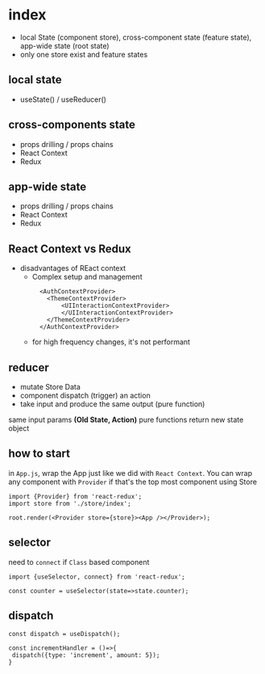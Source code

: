 # index

- local State (component store), cross-component state (feature state), app-wide state (root state)
- only one store exist and feature states

## local state

- useState() / useReducer()

## cross-components state

- props drilling / props chains
- React Context
- Redux

## app-wide state

- props drilling / props chains
- React Context
- Redux

## React Context vs Redux

- disadvantages of REact context
  - Complex setup and management
    ```
      <AuthContextProvider>
        <ThemeContextProvider>
            <UIInteractionContextProvider>
            </UIInteractionContextProvider>
        </ThemeContextProvider>
      </AuthContextProvider>
    ```
  - for high frequency changes, it's not performant

## reducer

- mutate Store Data
- component dispatch (trigger) an action
- take input and produce the same output (pure function)

same input params **(Old State, Action)** pure functions
return new state object

## how to start

in `App.js`, wrap the App just like we did with `React Context`.
You can wrap any component with `Provider` if that's the top most component using Store

```
import {Provider} from 'react-redux';
import store from './store/index';

root.render(<Provider store={store}><App /></Provider>);

```

## selector

need to `connect` if `Class` based component

```
import {useSelector, connect} from 'react-redux';

const counter = useSelector(state=>state.counter);

```

## dispatch

```
const dispatch = useDispatch();

const incrementHandler = ()=>{
 dispatch({type: 'increment', amount: 5});
}


```
